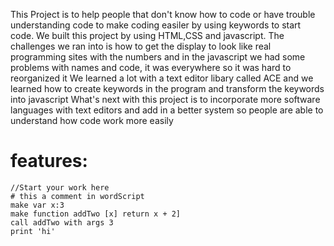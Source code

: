 This Project is to help people that don't know how to code or have trouble understanding code to make coding easiler by using keywords to start code.
We built this project by using HTML,CSS and javascript.
The challenges we ran into is how to get the display to look like real programming sites with the numbers and in the javascript we had some problems with names and code, it was everywhere so it was hard to reorganized it
We learned a lot with a text editor libary called ACE and we learned how to create keywords in the program and transform the keywords into javascript
What's next with this project is to incorporate more software languages with text editors and add in a better system so people are able to understand how code work more easily


# features:
```
//Start your work here
# this a comment in wordScript
make var x:3
make function addTwo [x] return x + 2]
call addTwo with args 3
print 'hi'
```
